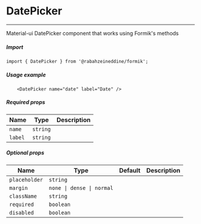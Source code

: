 # DatePicker

<!-- STORY -->

<hr>

Material-ui DatePicker component that works using Formik's methods

##### Import

```TS
import { DatePicker } from '@rabahzeineddine/formik';
```

##### Usage example

```TSX
    <DatePicker name="date" label="Date" />
```

##### Required props

| Name    | Type     | Description |
| ------- | -------- | ----------- |
| `name`  | `string` |             |
| `label` | `string` |             |

##### Optional props

| Name          | Type                      | Default | Description |
| ------------- | ------------------------- | ------- | ----------- |
| `placeholder` | `string`                  |         |             |
| `margin`      | `none \| dense \| normal` |         |             |
| `className`   | `string`                  |         |             |
| `required`    | `boolean`                 |         |             |
| `disabled`    | `boolean`                 |         |             |
